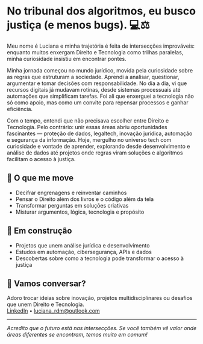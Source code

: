 # No tribunal dos algoritmos, eu busco justiça (e menos bugs). 💻⚖️

Meu nome é Luciana e minha trajetória é feita de intersecções improváveis: enquanto muitos enxergam Direito e Tecnologia como trilhas paralelas, minha curiosidade insistiu em encontrar pontes.

Minha jornada começou no mundo jurídico, movida pela curiosidade sobre as regras que estruturam a sociedade. Aprendi a analisar, questionar, argumentar e tomar decisões com responsabilidade. No dia a dia, vi que recursos digitais já mudavam rotinas, desde sistemas processuais até automações que simplificam tarefas. Foi ali que enxerguei a tecnologia não só como apoio, mas como um convite para repensar processos e ganhar eficiência.

Com o tempo, entendi que não precisava escolher entre Direito e Tecnologia. Pelo contrário: unir essas áreas abriu oportunidades fascinantes — proteção de dados, legaltech, inovação jurídica, automação e segurança da informação. Hoje, mergulho no universo tech com curiosidade e vontade de aprender, explorando desde desenvolvimento e análise de dados até projetos onde regras viram soluções e algoritmos facilitam o acesso à justiça.

## 🌊 O que me move

- Decifrar engrenagens e reinventar caminhos
- Pensar o Direito além dos livros e o código além da tela
- Transformar perguntas em soluções criativas
- Misturar argumentos, lógica, tecnologia e propósito

## 🦉 Em construção

- Projetos que unem análise jurídica e desenvolvimento
- Estudos em automação, cibersegurança, APIs e dados
- Descobertas sobre como a tecnologia pode transformar o acesso à justiça

## 💬 Vamos conversar?

Adoro trocar ideias sobre inovação, projetos multidisciplinares ou desafios que unem Direito e Tecnologia.  
[LinkedIn](https://linkedin.com/in/lucianamoura-) • luciana_rdm@outlook.com

---

_Acredito que o futuro está nas intersecções. Se você também vê valor onde áreas diferentes se encontram, temos muito em comum!_
